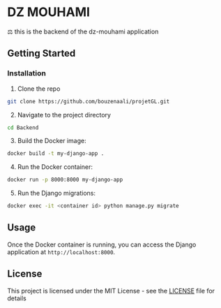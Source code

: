 # DZ MOUHAMI
⚖️ this is the backend of the dz-mouhami application

## Getting Started
### Installation
1. Clone the repo
```bash
git clone https://github.com/bouzenaali/projetGL.git
```

2. Navigate to the project directory
```bash
cd Backend
``` 

3. Build the Docker image:
```bash
docker build -t my-django-app .
```
4. Run the Docker container:
```bash
docker run -p 8000:8000 my-django-app
```
5. Run the Django migrations:
```bash
docker exec -it <container id> python manage.py migrate
```

## Usage

Once the Docker container is running, you can access the Django application at `http://localhost:8000`.


## License

This project is licensed under the MIT License - see the [LICENSE](LICENSE.md) file for details